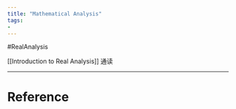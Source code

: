 ```yaml
---
title: "Mathematical Analysis"
tags:
- 
---
```


#RealAnalysis 

[[Introduction to Real Analysis]] 通读


---



# Reference 

